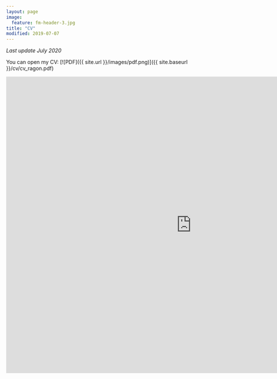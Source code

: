 ```yaml
---
layout: page
image:
  feature: fm-header-3.jpg
title: "CV"
modified: 2019-07-07
---
```


*Last update July 2020*

You can open my CV: [![PDF]({{ site.url }}/images/pdf.png)]({{ site.baseurl }}/cv/cv_ragon.pdf)

<iframe src="http://thearagon.github.io/thearagon.github.io/cv/cv_ragon.pdf" style="width:1000px; height:800px;" frameborder="0" allowfullscreen></iframe>